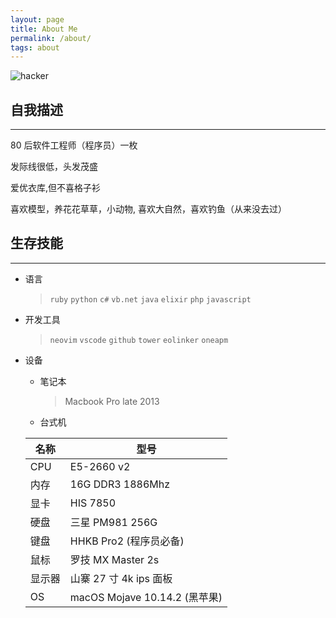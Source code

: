 ```yaml
---
layout: page
title: About Me
permalink: /about/
tags: about
---
```


![hacker](https://i.loli.net/2019/01/11/5c37821e86ee2.jpg)

## 自我描述

---

80 后软件工程师（程序员）一枚

发际线很低，头发茂盛

爱优衣库,但不喜格子衫

喜欢模型，养花花草草，小动物, 喜欢大自然，喜欢钓鱼（从来没去过）

## 生存技能

---

- 语言
  > `ruby` `python` `c#` `vb.net` `java` `elixir` `php` `javascript`
- 开发工具
  > `neovim` `vscode` `github` `tower` `eolinker` `oneapm`
- 设备

  - 笔记本
    > Macbook Pro late 2013
  - 台式机

  | 名称   | 型号                          |
  | ------ | ----------------------------- |
  | CPU    | E5-2660 v2                    |
  | 内存   | 16G DDR3 1886Mhz              |
  | 显卡   | HIS 7850                      |
  | 硬盘   | 三星 PM981 256G               |
  | 键盘   | HHKB Pro2 (程序员必备)        |
  | 鼠标   | 罗技 MX Master 2s             |
  | 显示器 | 山寨 27 寸 4k ips 面板        |
  | OS     | macOS Mojave 10.14.2 (黑苹果) |
